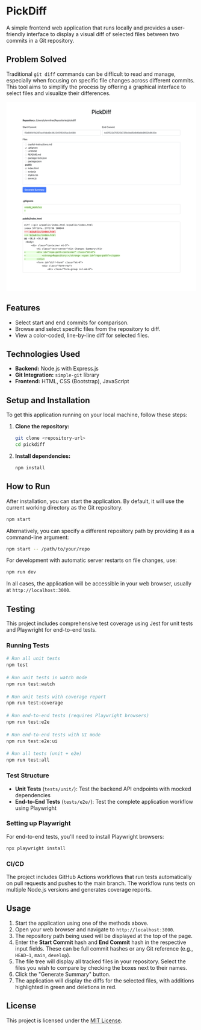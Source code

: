 # PickDiff

A simple frontend web application that runs locally and provides a user-friendly interface to display a visual diff of selected files between two commits in a Git repository.

## Problem Solved

Traditional `git diff` commands can be difficult to read and manage, especially when focusing on specific file changes across different commits. This tool aims to simplify the process by offering a graphical interface to select files and visualize their differences.

![Screenshot of PickDiff](./images/pickdiff-screenshot.png)

## Features

- Select start and end commits for comparison.
- Browse and select specific files from the repository to diff.
- View a color-coded, line-by-line diff for selected files.

## Technologies Used

- **Backend:** Node.js with Express.js
- **Git Integration:** `simple-git` library
- **Frontend:** HTML, CSS (Bootstrap), JavaScript

## Setup and Installation

To get this application running on your local machine, follow these steps:

1.  **Clone the repository:**

    ```bash
    git clone <repository-url>
    cd pickdiff
    ```

2.  **Install dependencies:**

    ```bash
    npm install
    ```

## How to Run

After installation, you can start the application. By default, it will use the current working directory as the Git repository.

```bash
npm start
```

Alternatively, you can specify a different repository path by providing it as a command-line argument:

```bash
npm start -- /path/to/your/repo
```

For development with automatic server restarts on file changes, use:

```bash
npm run dev
```

In all cases, the application will be accessible in your web browser, usually at `http://localhost:3000`.

## Testing

This project includes comprehensive test coverage using Jest for unit tests and Playwright for end-to-end tests.

### Running Tests

```bash
# Run all unit tests
npm test

# Run unit tests in watch mode
npm run test:watch

# Run unit tests with coverage report
npm run test:coverage

# Run end-to-end tests (requires Playwright browsers)
npm run test:e2e

# Run end-to-end tests with UI mode
npm run test:e2e:ui

# Run all tests (unit + e2e)
npm run test:all
```

### Test Structure

- **Unit Tests** (`tests/unit/`): Test the backend API endpoints with mocked dependencies
- **End-to-End Tests** (`tests/e2e/`): Test the complete application workflow using Playwright

### Setting up Playwright

For end-to-end tests, you'll need to install Playwright browsers:

```bash
npx playwright install
```

### CI/CD

The project includes GitHub Actions workflows that run tests automatically on pull requests and pushes to the main branch. The workflow runs tests on multiple Node.js versions and generates coverage reports.

## Usage

1.  Start the application using one of the methods above.
2.  Open your web browser and navigate to `http://localhost:3000`.
3.  The repository path being used will be displayed at the top of the page.
4.  Enter the **Start Commit** hash and **End Commit** hash in the respective input fields. These can be full commit hashes or any Git reference (e.g., `HEAD~1`, `main`, `develop`).
5.  The file tree will display all tracked files in your repository. Select the files you wish to compare by checking the boxes next to their names.
6.  Click the "Generate Summary" button.
7.  The application will display the diffs for the selected files, with additions highlighted in green and deletions in red.

## License

This project is licensed under the [MIT License](./LICENSE).
